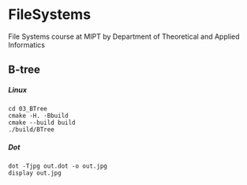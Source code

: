 # FileSystems
File Systems course at MIPT by Department of Theoretical and Applied Informatics

## B-tree

##### Linux
```
cd 03_BTree
cmake -H. -Bbuild
cmake --build build
./build/BTree
```
##### Dot

```
dot -Tjpg out.dot -o out.jpg
display out.jpg
```

